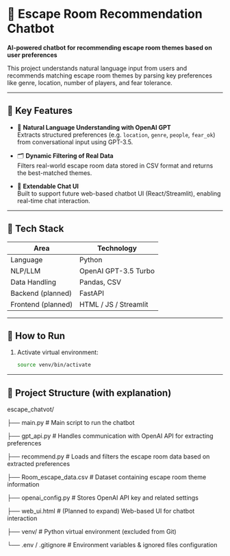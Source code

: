 # 🎲 Escape Room Recommendation Chatbot

**AI-powered chatbot for recommending escape room themes based on user preferences**

This project understands natural language input from users and recommends matching escape room themes by parsing key preferences like genre, location, number of players, and fear tolerance.

------------------------------------------------------------
## 📌 Key Features

- 🧠 **Natural Language Understanding with OpenAI GPT**  
  Extracts structured preferences (e.g. `location`, `genre`, `people`, `fear_ok`) from conversational input using GPT-3.5.

- 🗂️ **Dynamic Filtering of Real Data**  
  Filters real-world escape room data stored in CSV format and returns the best-matched themes.

- 💬 **Extendable Chat UI**  
  Built to support future web-based chatbot UI (React/Streamlit), enabling real-time chat interaction.

------------------------------------------------------------

## 🧩 Tech Stack

| Area         | Technology               |
|--------------|---------------------------|
| Language     | Python                    |
| NLP/LLM      | OpenAI GPT-3.5 Turbo      |
| Data Handling| Pandas, CSV               |
| Backend (planned) | FastAPI             |
| Frontend (planned) | HTML / JS / Streamlit |

------------------------------------------------------------

## 🧪 How to Run

1. Activate virtual environment:
   ```bash
   source venv/bin/activate
   
------------------------------------------------------------

## 📁 Project Structure (with explanation)
escape_chatvot/

├── main.py                  # Main script to run the chatbot

├── gpt_api.py               # Handles communication with OpenAI API for extracting preferences

├── recommend.py             # Loads and filters the escape room data based on extracted preferences

├── Room_escape_data.csv     # Dataset containing escape room theme information

├── openai_config.py         # Stores OpenAI API key and related settings

├── web_ui.html              # (Planned to expand) Web-based UI for chatbot interaction

├── venv/                    # Python virtual environment (excluded from Git)

└── .env / .gitignore        # Environment variables & ignored files configuration

